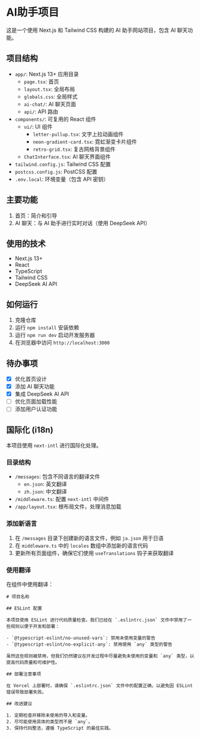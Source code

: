 # AI助手项目

这是一个使用 Next.js 和 Tailwind CSS 构建的 AI 助手网站项目，包含 AI 聊天功能。

## 项目结构

- `app/`: Next.js 13+ 应用目录
  - `page.tsx`: 首页
  - `layout.tsx`: 全局布局
  - `globals.css`: 全局样式
  - `ai-chat/`: AI 聊天页面
  - `api/`: API 路由
- `components/`: 可复用的 React 组件
  - `ui/`: UI 组件
    - `letter-pullup.tsx`: 文字上拉动画组件
    - `neon-gradient-card.tsx`: 霓虹渐变卡片组件
    - `retro-grid.tsx`: 复古网格背景组件
  - `ChatInterface.tsx`: AI 聊天界面组件
- `tailwind.config.js`: Tailwind CSS 配置
- `postcss.config.js`: PostCSS 配置
- `.env.local`: 环境变量（包含 API 密钥）

## 主要功能

1. 首页：简介和引导
2. AI 聊天：与 AI 助手进行实时对话（使用 DeepSeek API）

## 使用的技术

- Next.js 13+
- React
- TypeScript
- Tailwind CSS
- DeepSeek AI API

## 如何运行

1. 克隆仓库
2. 运行 `npm install` 安装依赖
3. 运行 `npm run dev` 启动开发服务器
4. 在浏览器中访问 `http://localhost:3000`

## 待办事项

- [x] 优化首页设计
- [x] 添加 AI 聊天功能
- [x] 集成 DeepSeek AI API
- [ ] 优化页面加载性能
- [ ] 添加用户认证功能

## 国际化 (i18n)

本项目使用 `next-intl` 进行国际化处理。

### 目录结构

- `/messages`: 包含不同语言的翻译文件
  - `en.json`: 英文翻译
  - `zh.json`: 中文翻译
- `/middleware.ts`: 配置 `next-intl` 中间件
- `/app/layout.tsx`: 根布局文件，处理消息加载

### 添加新语言

1. 在 `/messages` 目录下创建新的语言文件，例如 `ja.json` 用于日语
2. 在 `middleware.ts` 中的 `locales` 数组中添加新的语言代码
3. 更新所有页面组件，确保它们使用 `useTranslations` 钩子来获取翻译

### 使用翻译

在组件中使用翻译：

```
# 项目名称

## ESLint 配置

本项目使用 ESLint 进行代码质量检查。我们已经在 `.eslintrc.json` 文件中禁用了一些规则以便于开发和部署：

- `@typescript-eslint/no-unused-vars`: 禁用未使用变量的警告
- `@typescript-eslint/no-explicit-any`: 禁用使用 `any` 类型的警告

虽然这些规则被禁用，但我们仍然建议在开发过程中尽量避免未使用的变量和 `any` 类型，以提高代码质量和可维护性。

## 部署注意事项

在 Vercel 上部署时，请确保 `.eslintrc.json` 文件中的配置正确，以避免因 ESLint 错误导致部署失败。

## 改进建议

1. 定期检查并移除未使用的导入和变量。
2. 尽可能使用具体的类型而不是 `any`。
3. 保持代码整洁，遵循 TypeScript 的最佳实践。
